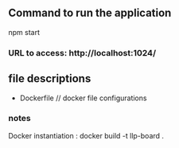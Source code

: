 

## Command to run the application

npm start

### URL to access: http://localhost:1024/



## file descriptions
- Dockerfile // docker file configurations

### notes
Docker instantiation :
docker build -t llp-board .